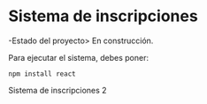 <h1> Sistema de inscripciones </h1>

-Estado del proyecto> En construcción.

Para ejecutar el sistema, debes poner:

```npm install react```

Sistema de inscripciones 2

